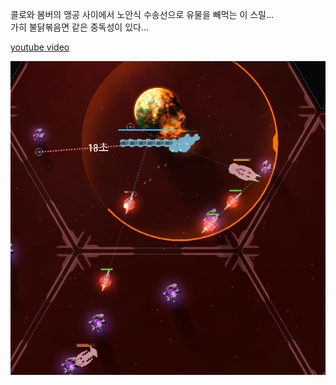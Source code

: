 콜로와 봄버의 맹공 사이에서 노안식 수송선으로 유물을 빼먹는 이 스릴...  
가히 불닭볶음면 같은 중독성이 있다...  

[youtube video](https://youtu.be/KW7218PDH0E)

![](../assets/20201217_No_Santuary_TS_in_RS8_Battlefield.png)
